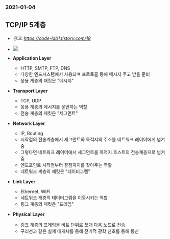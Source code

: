 ### 2021-01-04

## TCP/IP 5계층
- *참고: https://code-lab1.tistory.com/18*
- ![](https://docs.oracle.com/cd/E38901_01/html/E38894/figures/ipov.fig88.png)

- **Application Layer**
    - HTTP, SMTP, FTP, DNS
    - 다양한 엔드시스템에서 사용되며 프로토콜 통해 메시지 주고 받을 준비
    - 응용 계층의 패킷은 "메시지"
    
- **Transport Layer**
    - TCP, UDP
    - 응용 계층의 메시지를 운반하는 역할
    - 전송 계층의 패킷은 "세그먼트"

- **Network Layer**
    - IP, Routing
    - 시작점의 전송계층에서 세그먼트와 목적지의 주소를 네트워크 레이어에게 넘겨줌
    - 그렇다면 네트워크 레이어에서 세그먼트를 목적지 호스트의 전송계층으로 넘겨줌
    - 엔드포인트 시작점부터 끝점까지를 찾아주는 역할
    - 네트워크 계층의 패킷은 "데이터그램"

- **Link Layer**
    - Ethernet, WIFI
    - 네트워크 계층의 데이터그램을 이동시키는 역할
    - 링크 계층의 패킷은 "프레임"

- **Physical Layer**
    - 링크 계층의 프레임을 비트 단위로 쪼개 다음 노드로 전송
    - 구리선과 같은 실제 매개체를 통해 전기적 광학 신호를 통해 통신